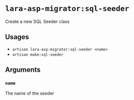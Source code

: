 <!-- Generated automatically. Do not edit. -->

# `lara-asp-migrator:sql-seeder`

Create a new SQL Seeder class

## Usages

* `artisan lara-asp-migrator:sql-seeder <name>`
* `artisan make:sql-seeder`

## Arguments

### `name`

The name of the seeder
